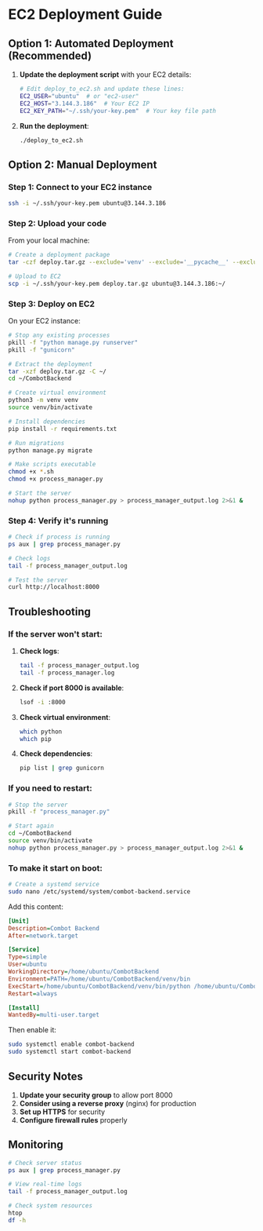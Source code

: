 # EC2 Deployment Guide

## Option 1: Automated Deployment (Recommended)

1. **Update the deployment script** with your EC2 details:
   ```bash
   # Edit deploy_to_ec2.sh and update these lines:
   EC2_USER="ubuntu"  # or "ec2-user" 
   EC2_HOST="3.144.3.186"  # Your EC2 IP
   EC2_KEY_PATH="~/.ssh/your-key.pem"  # Your key file path
   ```

2. **Run the deployment**:
   ```bash
   ./deploy_to_ec2.sh
   ```

## Option 2: Manual Deployment

### Step 1: Connect to your EC2 instance
```bash
ssh -i ~/.ssh/your-key.pem ubuntu@3.144.3.186
```

### Step 2: Upload your code
From your local machine:
```bash
# Create a deployment package
tar -czf deploy.tar.gz --exclude='venv' --exclude='__pycache__' --exclude='*.pyc' --exclude='.git' .

# Upload to EC2
scp -i ~/.ssh/your-key.pem deploy.tar.gz ubuntu@3.144.3.186:~/
```

### Step 3: Deploy on EC2
On your EC2 instance:
```bash
# Stop any existing processes
pkill -f "python manage.py runserver"
pkill -f "gunicorn"

# Extract the deployment
tar -xzf deploy.tar.gz -C ~/
cd ~/CombotBackend

# Create virtual environment
python3 -m venv venv
source venv/bin/activate

# Install dependencies
pip install -r requirements.txt

# Run migrations
python manage.py migrate

# Make scripts executable
chmod +x *.sh
chmod +x process_manager.py

# Start the server
nohup python process_manager.py > process_manager_output.log 2>&1 &
```

### Step 4: Verify it's running
```bash
# Check if process is running
ps aux | grep process_manager.py

# Check logs
tail -f process_manager_output.log

# Test the server
curl http://localhost:8000
```

## Troubleshooting

### If the server won't start:
1. **Check logs**:
   ```bash
   tail -f process_manager_output.log
   tail -f process_manager.log
   ```

2. **Check if port 8000 is available**:
   ```bash
   lsof -i :8000
   ```

3. **Check virtual environment**:
   ```bash
   which python
   which pip
   ```

4. **Check dependencies**:
   ```bash
   pip list | grep gunicorn
   ```

### If you need to restart:
```bash
# Stop the server
pkill -f "process_manager.py"

# Start again
cd ~/CombotBackend
source venv/bin/activate
nohup python process_manager.py > process_manager_output.log 2>&1 &
```

### To make it start on boot:
```bash
# Create a systemd service
sudo nano /etc/systemd/system/combot-backend.service
```

Add this content:
```ini
[Unit]
Description=Combot Backend
After=network.target

[Service]
Type=simple
User=ubuntu
WorkingDirectory=/home/ubuntu/CombotBackend
Environment=PATH=/home/ubuntu/CombotBackend/venv/bin
ExecStart=/home/ubuntu/CombotBackend/venv/bin/python /home/ubuntu/CombotBackend/process_manager.py
Restart=always

[Install]
WantedBy=multi-user.target
```

Then enable it:
```bash
sudo systemctl enable combot-backend
sudo systemctl start combot-backend
```

## Security Notes

1. **Update your security group** to allow port 8000
2. **Consider using a reverse proxy** (nginx) for production
3. **Set up HTTPS** for security
4. **Configure firewall rules** properly

## Monitoring

```bash
# Check server status
ps aux | grep process_manager.py

# View real-time logs
tail -f process_manager_output.log

# Check system resources
htop
df -h
``` 